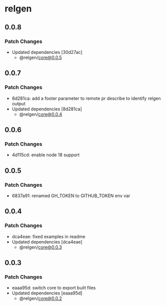 # relgen

## 0.0.8

### Patch Changes

- Updated dependencies [30d27ac]
  - @relgen/core@0.0.5

## 0.0.7

### Patch Changes

- 8d281ca: add a footer parameter to remote pr describe to identify relgen output
- Updated dependencies [8d281ca]
  - @relgen/core@0.0.4

## 0.0.6

### Patch Changes

- 4d115cd: enable node 18 support

## 0.0.5

### Patch Changes

- 6837a91: renamed GH_TOKEN to GITHUB_TOKEN env var

## 0.0.4

### Patch Changes

- dca4eae: fixed examples in readme
- Updated dependencies [dca4eae]
  - @relgen/core@0.0.3

## 0.0.3

### Patch Changes

- eaaa95d: switch core to export built files
- Updated dependencies [eaaa95d]
  - @relgen/core@0.0.2
